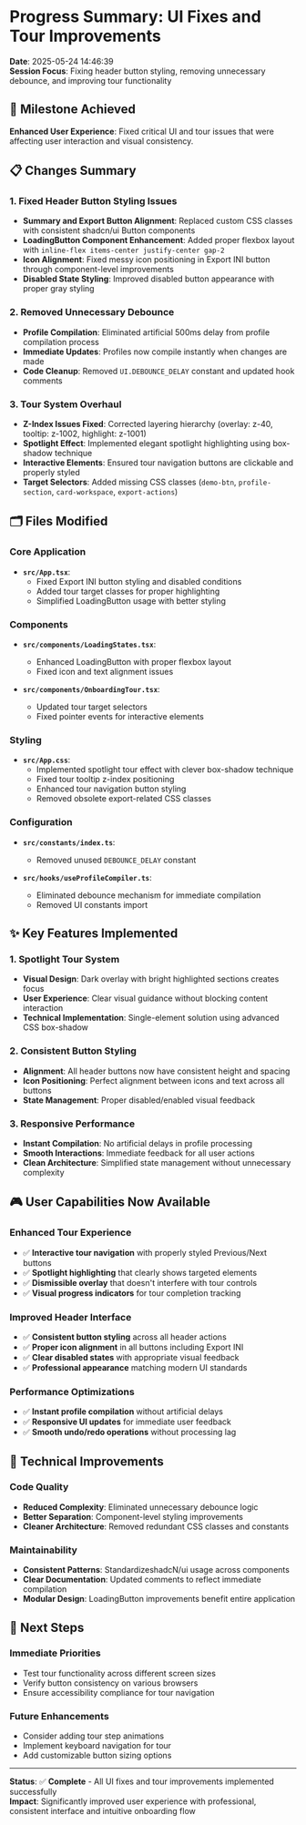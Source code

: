 # Progress Summary: UI Fixes and Tour Improvements
**Date**: 2025-05-24 14:46:39  
**Session Focus**: Fixing header button styling, removing unnecessary debounce, and improving tour functionality

## 🎯 Milestone Achieved
**Enhanced User Experience**: Fixed critical UI and tour issues that were affecting user interaction and visual consistency.

## 📋 Changes Summary

### 1. **Fixed Header Button Styling Issues**
- **Summary and Export Button Alignment**: Replaced custom CSS classes with consistent shadcn/ui Button components
- **LoadingButton Component Enhancement**: Added proper flexbox layout with `inline-flex items-center justify-center gap-2`
- **Icon Alignment**: Fixed messy icon positioning in Export INI button through component-level improvements
- **Disabled State Styling**: Improved disabled button appearance with proper gray styling

### 2. **Removed Unnecessary Debounce**
- **Profile Compilation**: Eliminated artificial 500ms delay from profile compilation process
- **Immediate Updates**: Profiles now compile instantly when changes are made
- **Code Cleanup**: Removed `UI.DEBOUNCE_DELAY` constant and updated hook comments

### 3. **Tour System Overhaul**
- **Z-Index Issues Fixed**: Corrected layering hierarchy (overlay: z-40, tooltip: z-1002, highlight: z-1001)
- **Spotlight Effect**: Implemented elegant spotlight highlighting using box-shadow technique
- **Interactive Elements**: Ensured tour navigation buttons are clickable and properly styled
- **Target Selectors**: Added missing CSS classes (`demo-btn`, `profile-section`, `card-workspace`, `export-actions`)

## 🗂️ Files Modified

### Core Application
- **`src/App.tsx`**: 
  - Fixed Export INI button styling and disabled conditions
  - Added tour target classes for proper highlighting
  - Simplified LoadingButton usage with better styling
  
### Components
- **`src/components/LoadingStates.tsx`**: 
  - Enhanced LoadingButton with proper flexbox layout
  - Fixed icon and text alignment issues
  
- **`src/components/OnboardingTour.tsx`**: 
  - Updated tour target selectors
  - Fixed pointer events for interactive elements

### Styling
- **`src/App.css`**: 
  - Implemented spotlight tour effect with clever box-shadow technique
  - Fixed tour tooltip z-index positioning
  - Enhanced tour navigation button styling
  - Removed obsolete export-related CSS classes

### Configuration
- **`src/constants/index.ts`**: 
  - Removed unused `DEBOUNCE_DELAY` constant
  
- **`src/hooks/useProfileCompiler.ts`**: 
  - Eliminated debounce mechanism for immediate compilation
  - Removed UI constants import

## ✨ Key Features Implemented

### **1. Spotlight Tour System**
- **Visual Design**: Dark overlay with bright highlighted sections creates focus
- **User Experience**: Clear visual guidance without blocking content interaction
- **Technical Implementation**: Single-element solution using advanced CSS box-shadow

### **2. Consistent Button Styling**
- **Alignment**: All header buttons now have consistent height and spacing
- **Icon Positioning**: Perfect alignment between icons and text across all buttons
- **State Management**: Proper disabled/enabled visual feedback

### **3. Responsive Performance**
- **Instant Compilation**: No artificial delays in profile processing
- **Smooth Interactions**: Immediate feedback for all user actions
- **Clean Architecture**: Simplified state management without unnecessary complexity

## 🎮 User Capabilities Now Available

### **Enhanced Tour Experience**
- ✅ **Interactive tour navigation** with properly styled Previous/Next buttons
- ✅ **Spotlight highlighting** that clearly shows targeted elements
- ✅ **Dismissible overlay** that doesn't interfere with tour controls
- ✅ **Visual progress indicators** for tour completion tracking

### **Improved Header Interface**
- ✅ **Consistent button styling** across all header actions
- ✅ **Proper icon alignment** in all buttons including Export INI
- ✅ **Clear disabled states** with appropriate visual feedback
- ✅ **Professional appearance** matching modern UI standards

### **Performance Optimizations**
- ✅ **Instant profile compilation** without artificial delays
- ✅ **Responsive UI updates** for immediate user feedback
- ✅ **Smooth undo/redo operations** without processing lag

## 🔧 Technical Improvements

### **Code Quality**
- **Reduced Complexity**: Eliminated unnecessary debounce logic
- **Better Separation**: Component-level styling improvements
- **Cleaner Architecture**: Removed redundant CSS classes and constants

### **Maintainability**
- **Consistent Patterns**: StandardizeshadcN/ui usage across components
- **Clear Documentation**: Updated comments to reflect immediate compilation
- **Modular Design**: LoadingButton improvements benefit entire application

## 🚀 Next Steps

### **Immediate Priorities**
- Test tour functionality across different screen sizes
- Verify button consistency on various browsers
- Ensure accessibility compliance for tour navigation

### **Future Enhancements**
- Consider adding tour step animations
- Implement keyboard navigation for tour
- Add customizable button sizing options

---

**Status**: ✅ **Complete** - All UI fixes and tour improvements implemented successfully  
**Impact**: Significantly improved user experience with professional, consistent interface and intuitive onboarding flow 